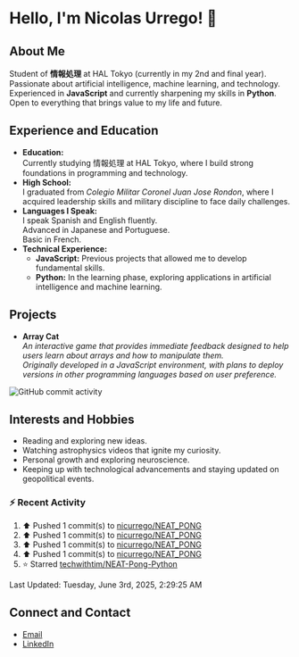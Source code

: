 
# Hello, I'm Nicolas Urrego! 👋

## About Me
Student of **情報処理** at HAL Tokyo (currently in my 2nd and final year).  
Passionate about artificial intelligence, machine learning, and technology.  
Experienced in **JavaScript** and currently sharpening my skills in **Python**.  
Open to everything that brings value to my life and future.

## Experience and Education
- **Education:**  
  Currently studying 情報処理 at HAL Tokyo, where I build strong foundations in programming and technology.
- **High School:**  
  I graduated from *Colegio Militar Coronel Juan Jose Rondon*, where I acquired leadership skills and military discipline to face daily challenges.
- **Languages I Speak:**  
  I speak Spanish and English fluently.  
  Advanced in Japanese and Portuguese.  
  Basic in French.
- **Technical Experience:**  
  - **JavaScript:** Previous projects that allowed me to develop fundamental skills.  
  - **Python:** In the learning phase, exploring applications in artificial intelligence and machine learning.

## Projects
- **Array Cat**  
  *An interactive game that provides immediate feedback designed to help users learn about arrays and how to manipulate them.  
  Originally developed in a JavaScript environment, with plans to deploy versions in other programming languages based on user preference.*

![GitHub commit activity](https://img.shields.io/github/commit-activity/m/nicurrego/ArrayGame)
## Interests and Hobbies
- Reading and exploring new ideas.
- Watching astrophysics videos that ignite my curiosity.
- Personal growth and exploring neuroscience.
- Keeping up with technological advancements and staying updated on geopolitical events.

### :zap: Recent Activity
<!--RECENT_ACTIVITY:start-->
1. ⬆️ Pushed 1 commit(s) to [nicurrego/NEAT_PONG](https://github.com/nicurrego/NEAT_PONG)<br>
2. ⬆️ Pushed 1 commit(s) to [nicurrego/NEAT_PONG](https://github.com/nicurrego/NEAT_PONG)<br>
3. ⬆️ Pushed 1 commit(s) to [nicurrego/NEAT_PONG](https://github.com/nicurrego/NEAT_PONG)<br>
4. ⬆️ Pushed 1 commit(s) to [nicurrego/NEAT_PONG](https://github.com/nicurrego/NEAT_PONG)<br>
5. ⭐ Starred [techwithtim/NEAT-Pong-Python](https://github.com/techwithtim/NEAT-Pong-Python)<br>
<!--RECENT_ACTIVITY:end-->

<!--RECENT_ACTIVITY:last_update-->
Last Updated: Tuesday, June 3rd, 2025, 2:29:25 AM
<!--RECENT_ACTIVITY:last_update_end-->

## Connect and Contact
- [Email](mailto:nicurrego+github@gmail.com)  
- [LinkedIn](https://www.linkedin.com/in/nicolasurregodiaz)





